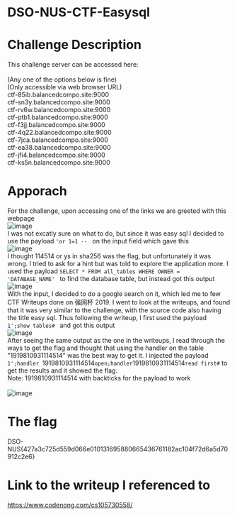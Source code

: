# DSO-NUS-CTF-Easysql
# Challenge Description
This challenge server can be accessed here:</br>
</br>
(Any one of the options below is fine)</br>
(Only accessible via web browser URL)</br>
ctf-85ib.balancedcompo.site:9000</br>
ctf-sn3y.balancedcompo.site:9000</br>
ctf-rv6w.balancedcompo.site:9000</br>
ctf-ptb1.balancedcompo.site:9000</br>
ctf-f3jj.balancedcompo.site:9000</br>
ctf-4q22.balancedcompo.site:9000</br>
ctf-7jca.balancedcompo.site:9000</br>
ctf-ea38.balancedcompo.site:9000</br>
ctf-jfi4.balancedcompo.site:9000</br>
ctf-ks5n.balancedcompo.site:9000</br>

# Apporach
For the challenge, upon accessing one of the links we are greeted with this webpage</br>
![image](https://user-images.githubusercontent.com/65858555/109410002-2d989700-79d2-11eb-8503-d2d7d46c5926.png)
</br>
I was not excatly sure on what to do, but since it was easy sql I decided to use the payload `'or 1=1 -- ` on the input field which gave this</br>
![image](https://user-images.githubusercontent.com/65858555/109409967-d85c8580-79d1-11eb-92db-b954e2ba7462.png)
</br>
I thought 114514 or ys in sha256 was the flag, but unfortunately it was wrong. I tried to ask for a hint but was told to explore the application more.
I used the payload `SELECT * FROM all_tables WHERE OWNER = 'DATABASE_NAME' `  to find the database table, but instead got this output</br>
![image](https://user-images.githubusercontent.com/65858555/109409975-ef9b7300-79d1-11eb-96fc-7e996ab8a45f.png)
</br>
With the input, I decided to do a google search on it, which led me to few CTF Writeups done on 强网杯 2019.
I went to look at the writeups, and found that it was very similar to the challenge, with the source code also having the title easy sql.
Thus following the writeup, I first used the payload `1';show tables# ` and got this output</br>
![image](https://user-images.githubusercontent.com/65858555/109409987-0a6de780-79d2-11eb-8a66-9e7c83de8231.png)
</br>
After seeing the same output as the one in the writeups, I read through the ways to get the flag and thought that using the handler on the table "1919810931114514" was the best way to get it. I injected the payload `1';handler `1919810931114514` open;handler `1919810931114514` read first# ` to get the results and it showed the flag.</br>
Note: 1919810931114514 with backticks for the payload to work
</br>
</br>
![image](https://user-images.githubusercontent.com/65858555/109410023-42752a80-79d2-11eb-8c7b-868a595a73c7.png)
# The flag
DSO-NUS{427a3c725d559d066e010131695880665436761182ac104f72d6a5d70912c2e6}
# Link to the writeup I referenced to
https://www.codenong.com/cs105730558/





